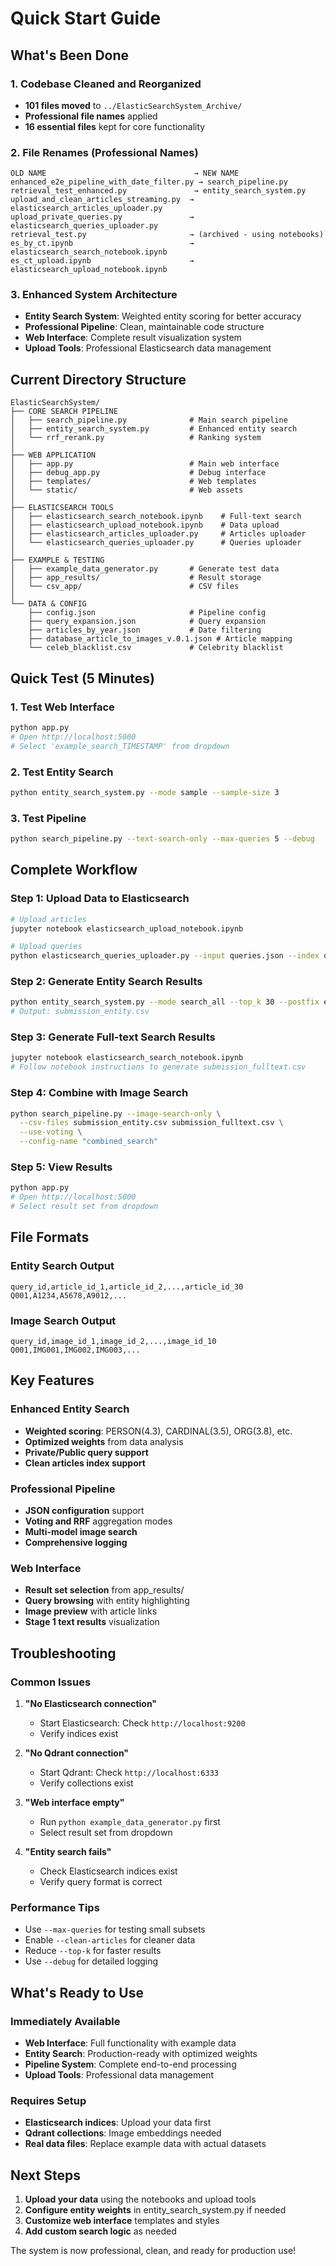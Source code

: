 # Quick Start Guide

## What's Been Done

### 1. Codebase Cleaned and Reorganized
- **101 files moved** to `../ElasticSearchSystem_Archive/`
- **Professional file names** applied
- **16 essential files** kept for core functionality

### 2. File Renames (Professional Names)
```
OLD NAME                                 → NEW NAME
enhanced_e2e_pipeline_with_date_filter.py → search_pipeline.py
retrieval_test_enhanced.py               → entity_search_system.py
upload_and_clean_articles_streaming.py  → elasticsearch_articles_uploader.py
upload_private_queries.py               → elasticsearch_queries_uploader.py
retrieval_test.py                       → (archived - using notebooks)
es_by_ct.ipynb                          → elasticsearch_search_notebook.ipynb
es_ct_upload.ipynb                      → elasticsearch_upload_notebook.ipynb
```

### 3. Enhanced System Architecture
- **Entity Search System**: Weighted entity scoring for better accuracy
- **Professional Pipeline**: Clean, maintainable code structure  
- **Web Interface**: Complete result visualization system
- **Upload Tools**: Professional Elasticsearch data management

## Current Directory Structure

```
ElasticSearchSystem/
├── CORE SEARCH PIPELINE
│   ├── search_pipeline.py              # Main search pipeline
│   ├── entity_search_system.py         # Enhanced entity search
│   └── rrf_rerank.py                   # Ranking system
│
├── WEB APPLICATION
│   ├── app.py                          # Main web interface
│   ├── debug_app.py                    # Debug interface
│   ├── templates/                      # Web templates
│   └── static/                         # Web assets
│
├── ELASTICSEARCH TOOLS
│   ├── elasticsearch_search_notebook.ipynb    # Full-text search
│   ├── elasticsearch_upload_notebook.ipynb    # Data upload
│   ├── elasticsearch_articles_uploader.py     # Articles uploader
│   └── elasticsearch_queries_uploader.py      # Queries uploader
│
├── EXAMPLE & TESTING
│   ├── example_data_generator.py       # Generate test data
│   ├── app_results/                    # Result storage
│   └── csv_app/                        # CSV files
│
└── DATA & CONFIG
    ├── config.json                     # Pipeline config
    ├── query_expansion.json            # Query expansion
    ├── articles_by_year.json           # Date filtering
    ├── database_article_to_images_v.0.1.json # Article mapping
    └── celeb_blacklist.csv             # Celebrity blacklist
```

## Quick Test (5 Minutes)

### 1. Test Web Interface
```bash
python app.py
# Open http://localhost:5000
# Select 'example_search_TIMESTAMP' from dropdown
```

### 2. Test Entity Search
```bash
python entity_search_system.py --mode sample --sample-size 3
```

### 3. Test Pipeline
```bash
python search_pipeline.py --text-search-only --max-queries 5 --debug
```

## Complete Workflow

### Step 1: Upload Data to Elasticsearch
```bash
# Upload articles
jupyter notebook elasticsearch_upload_notebook.ipynb

# Upload queries  
python elasticsearch_queries_uploader.py --input queries.json --index queries
```

### Step 2: Generate Entity Search Results
```bash
python entity_search_system.py --mode search_all --top_k 30 --postfix entity
# Output: submission_entity.csv
```

### Step 3: Generate Full-text Search Results
```bash
jupyter notebook elasticsearch_search_notebook.ipynb
# Follow notebook instructions to generate submission_fulltext.csv
```

### Step 4: Combine with Image Search
```bash
python search_pipeline.py --image-search-only \
  --csv-files submission_entity.csv submission_fulltext.csv \
  --use-voting \
  --config-name "combined_search"
```

### Step 5: View Results
```bash
python app.py
# Open http://localhost:5000
# Select result set from dropdown
```

## File Formats

### Entity Search Output
```csv
query_id,article_id_1,article_id_2,...,article_id_30
Q001,A1234,A5678,A9012,...
```

### Image Search Output  
```csv
query_id,image_id_1,image_id_2,...,image_id_10
Q001,IMG001,IMG002,IMG003,...
```

## Key Features

### Enhanced Entity Search
- **Weighted scoring**: PERSON(4.3), CARDINAL(3.5), ORG(3.8), etc.
- **Optimized weights** from data analysis
- **Private/Public query support**
- **Clean articles index support**

### Professional Pipeline
- **JSON configuration** support
- **Voting and RRF** aggregation modes
- **Multi-model image search**
- **Comprehensive logging**

### Web Interface
- **Result set selection** from app_results/
- **Query browsing** with entity highlighting
- **Image preview** with article links
- **Stage 1 text results** visualization

## Troubleshooting

### Common Issues
1. **"No Elasticsearch connection"**
   - Start Elasticsearch: Check `http://localhost:9200`
   - Verify indices exist

2. **"No Qdrant connection"**  
   - Start Qdrant: Check `http://localhost:6333`
   - Verify collections exist

3. **"Web interface empty"**
   - Run `python example_data_generator.py` first
   - Select result set from dropdown

4. **"Entity search fails"**
   - Check Elasticsearch indices exist
   - Verify query format is correct

### Performance Tips
- Use `--max-queries` for testing small subsets
- Enable `--clean-articles` for cleaner data
- Reduce `--top-k` for faster results
- Use `--debug` for detailed logging

## What's Ready to Use

### Immediately Available
- **Web Interface**: Full functionality with example data
- **Entity Search**: Production-ready with optimized weights  
- **Pipeline System**: Complete end-to-end processing
- **Upload Tools**: Professional data management

### Requires Setup
- **Elasticsearch indices**: Upload your data first
- **Qdrant collections**: Image embeddings needed
- **Real data files**: Replace example data with actual datasets

## Next Steps

1. **Upload your data** using the notebooks and upload tools
2. **Configure entity weights** in entity_search_system.py if needed
3. **Customize web interface** templates and styles
4. **Add custom search logic** as needed

The system is now professional, clean, and ready for production use! 